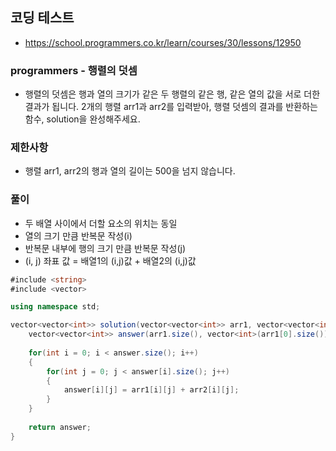 ## 코딩 테스트
- https://school.programmers.co.kr/learn/courses/30/lessons/12950
### programmers - 행렬의 덧셈
- 행렬의 덧셈은 행과 열의 크기가 같은 두 행렬의 같은 행, 같은 열의 값을 서로 더한 결과가 됩니다. 2개의 행렬 arr1과 arr2를 입력받아, 행렬 덧셈의 결과를 반환하는 함수, solution을 완성해주세요.
### 제한사항
- 행렬 arr1, arr2의 행과 열의 길이는 500을 넘지 않습니다.

### 풀이
- 두 배열 사이에서 더할 요소의 위치는 동일
- 열의 크기 만큼 반복문 작성(i)
- 반복문 내부에 행의 크기 만큼 반복문 작성(j)
- (i, j) 좌표 값 = 배열1의 (i,j)값 + 배열2의 (i,j)값

```c#
#include <string>
#include <vector>

using namespace std;

vector<vector<int>> solution(vector<vector<int>> arr1, vector<vector<int>> arr2) {
    vector<vector<int>> answer(arr1.size(), vector<int>(arr1[0].size()));
    
    for(int i = 0; i < answer.size(); i++)
    {
        for(int j = 0; j < answer[i].size(); j++)
        {
            answer[i][j] = arr1[i][j] + arr2[i][j];
        }
    }
    
    return answer;
}
```

